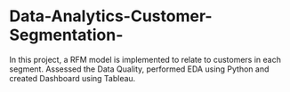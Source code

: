 # Data-Analytics-Customer-Segmentation-
In this project, a RFM model is implemented to relate to customers in each segment. Assessed the Data Quality, performed EDA using Python and created Dashboard using Tableau.
